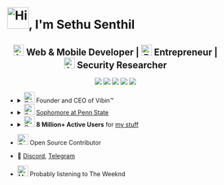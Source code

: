 # <img src="https://sethusenthil.com/SethuSenthil/assets/wavinghand.png" height="50" alt="Hi"/>, I'm Sethu Senthil

 <h2 align="center"><img src="https://sethusenthil.com/SethuSenthil/assets/laptop.png" alt="Laptop" width="25" height="25" /> Web & Mobile Developer | <img src="https://sethusenthil.com/SethuSenthil/assets/Briefcase.png" alt="Briefcase" width="25" height="25" /> Entrepreneur | <img src="https://sethusenthil.com/SethuSenthil/assets/Locked.png" alt="Locked" width="25" height="25" /> Security Researcher</h2>

<p align="center">
  <a href= "https://sethusenthil.com" target="_blank"><img src="https://sethusenthil.com/SethuSenthil/assets/domain.svg"/></a>
  <a href= "https://www.threads.net/@sethui9" target="_blank"><img src="https://sethusenthil.com/SethuSenthil/assets/instagram.svg"/></a>
  <a href= "https://twitter.com/SethuSenthilll" target="_blank"><img src="https://sethusenthil.com/SethuSenthil/assets/twitter.svg"/></a>
  <a href= "https://www.linkedin.com/comm/mynetwork/discovery-see-all?usecase=PEOPLE_FOLLOWS&followMember=sethunsenthil" target="_blank"><img src="https://sethusenthil.com/SethuSenthil/assets/linkedin.svg"/></a>
  <a href= "https://email.sethusenthil.com" target="_blank"><img src="https://sethusenthil.com/SethuSenthil/assets/email.svg"/></a>
</p>

- <details closed>
      <summary><img src="https://sethusenthil.com/SethuSenthil/assets/Briefcase.png" alt="Briefcase" width="25" height="25" /> Founder and CEO of Vibin™</summary>
      <ul>
          <li>🌐 <a href="https://vibin.llc">Official Vibin™ Website</a> </li>
          <li>🔗 <a href="https://www.linkedin.com/company/91170699">Company Linkedin Page</a> </li>
         </li>
      </ul>
  </details>

- <details closed>
      <summary><img src="https://sethusenthil.com/SethuSenthil/assets/School.png" alt="School" width="25" height="25" /> <a href="https://github.sethusenthil.com/list/psu">Sophomore at Penn State</a></summary>
      <ul>
          <li>💻 Studying Computer Science (BS)</li>
          <li>🎓 Super Scholar Award</li>
          <li>🔬 <a href="https://sites.psu.edu/abingtonundergradresearchfair2023/2023/03/08/using-augmented-reality-to-design-and-analyze-warehouses">Undergraduate Research Program</a></li>
      </ul>
  </details>

- <details closed>
      <summary><img src="https://sethusenthil.com/SethuSenthil/assets/Partying%20Face.png" alt="Partying Face" width="25" height="25" /> <b>8 Million+ Active Users</b> for <a href="https://sethusenthil.com/#projects">my stuff</a></summary>
      <ul>
          <li>🎵 <a href="https://savetok.app" target="_blank">SaveTok</a></li>
          <li>🔔 <a href="https://liveminder.vibin.llc" target="_blank">Live Minder</a></li>
          <li>💬 <a href="https://stickpic.app" target="_blank">StickPic</a></li>
          <li>🎮 <a href="https://tikmoji.sethusenthil.com" target="_blank">TikMoji</a></li>
          <li>📋 <a href="https://copygpt.sethusenthil.com" target="_blank">CopyGPT</a></li>
          <li>🩻 <a href="https://randoscreen.sethusenthil.com" target="_blank">RandoScreen</a></li>
      </ul>
  </details>

- <img src="https://sethusenthil.com/SethuSenthil/assets/Animals/Octopus.png" alt="Octopus" width="25" height="25" /> Open Source Contributor
- 💬 <a href="https://discordapp.com/users/313477440708280330">Discord</a>, <a href="https://t.me/joinchat/a-QOLtZCSIwzNmQx">Telegram</a>
- <img src="https://sethusenthil.com/SethuSenthil/assets/Musical%20Notes.png" alt="Musical Notes" width="25" height="25" /> Probably listening to The Weeknd
